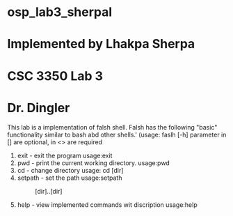# osp_lab3_sherpal
# Implemented by Lhakpa Sherpa
# CSC 3350 Lab 3
# Dr. Dingler

This lab is a implementation of falsh shell. Falsh has the following "basic" functionality
similar to bash abd other shells.'
(usage: faslh [-h]
parameter in [] are optional, in <> are required
1. exit - exit the program
        usage:exit
2. pwd - print the current working directory.
        usage:pwd
3. cd - change directory
        usage: cd [dir]
4. setpath - set the path
        usage:setpath <dir> [dir]..[dir]
5. help - view implemented commands wit discription
        usage:help
